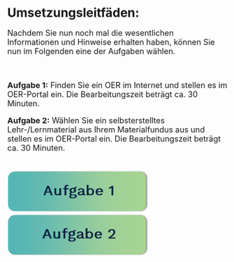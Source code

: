 # Umsetzungsleitfäden:

<font size="4">
  
Nachdem Sie nun noch mal die wesentlichen Informationen und Hinweise erhalten haben, können Sie nun im Folgenden eine der Aufgaben wählen.

<br>

**Aufgabe 1:** Finden Sie ein OER im Internet und stellen es im OER-Portal ein. Die Bearbeitungszeit beträgt ca. 30 Minuten.

**Aufgabe 2:** Wählen Sie ein selbsterstelltes Lehr-/Lernmaterial aus Ihrem Materialfundus aus und stellen es im OER-Portal ein. Die Bearbeitungszeit beträgt ca. 30 Minuten.

</font>
<br>

<div text-align:center">
  <a href="#/task1">
    <img src="images/aufgabe1.png" height="100" style="float:left"
      alt="Aufgabe 12: Finden Sie ein OER im Internet und stellen es im OER-Portal ein. Die Bearbeitungszeit beträgt ca. 30 Minuten." 
      titel="Aufgabe 12: Finden Sie ein OER im Internet und stellen es im OER-Portal ein. Die Bearbeitungszeit beträgt ca. 30 Minuten."/>
  </a>
  <a href="#/task2">
    <img src="images/aufgabe2.png" height="100" style="float:left"
      alt="Aufgabe 2: Wählen Sie ein selbsterstelltes Lehr-/Lernmaterial aus Ihrem Materialfundus aus und stellen es im OER-Portal ein. Die Bearbeitungszeit beträgt ca. 30 Minuten." titel="Aufgabe 2: Wählen Sie ein selbsterstelltes Lehr-/Lernmaterial aus Ihrem Materialfundus aus und stellen es im OER-Portal ein. Die Bearbeitungszeit beträgt ca. 30 Minuten."/>
  </a>
</div>


